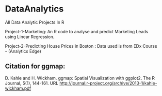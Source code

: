# DataAnalytics
All Data Analytic Projects In R

Project-1-Marketing: An R code to analyse and predict Marketing Leads using Linear Regression.

Project-2-Predicting House Prices in Boston : Data used is from EDx Course - (Analytics Edge)
## Citation for ggmap:
D. Kahle and H. Wickham. ggmap: Spatial Visualization with ggplot2. The R Journal, 5(1), 144-161. URL http://journal.r-project.org/archive/2013-1/kahle-wickham.pdf

